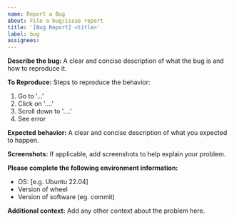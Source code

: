 ```yaml
---
name: Report a Bug
about: File a bug/issue report
title: '[Bug Report] <title>'
label: bug
assignees: 
---
```


**Describe the bug:**
A clear and concise description of what the bug is and how to reproduce it.

**To Reproduce:**
Steps to reproduce the behavior:
1. Go to '...'
2. Click on '....'
3. Scroll down to '....'
4. See error

**Expected behavior:**
A clear and concise description of what you expected to happen.

**Screenshots:**
If applicable, add screenshots to help explain your problem.

**Please complete the following environment information:**
- OS: [e.g. Ubuntu 22.04]
- Version of wheel 
- Version of software (eg. commit)

**Additional context:**
Add any other context about the problem here.
